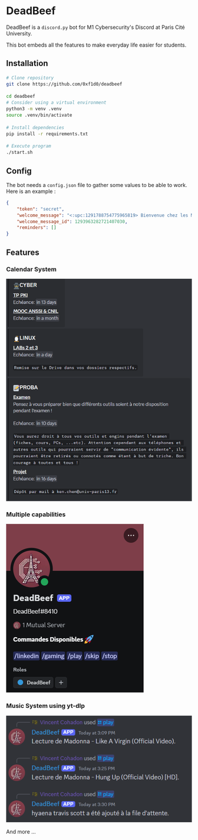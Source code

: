 # DeadBeef

DeadBeef is a `discord.py` bot for M1 Cybersecurity's Discord at Paris Cité University.

This bot embeds all the features to make everyday life easier for students.

## Installation

```sh
# Clone repository
git clone https://github.com/0xf1d0/deadbeef

cd deadbeef
# Consider using a virtual environment
python3 -m venv .venv
source .venv/bin/activate

# Install dependencies
pip install -r requirements.txt

# Execute program
./start.sh
```

## Config

The bot needs a `config.json` file to gather some values to be able to work.
Here is an example :

```json
{
    "token": "secret",
    "welcome_message": "<:upc:1291788754775965819> Bienvenue chez les M1 Cybers\u00e9curit\u00e9 de l'Universit\u00e9 Paris Cit\u00e9 <:upc:1291788754775965819> !\n\n:student: Etudiant(e) en Cybers\u00e9curit\u00e9, tu trouveras ici des informations utiles pour ton ann\u00e9e universitaire. N'h\u00e9site pas \u00e0 poser des questions, \u00e0 partager des informations ou \u00e0 discuter avec les autres \u00e9tudiants ! :smiley:\n\n:warning: Merci de respecter les r\u00e8gles de bonne conduite et de ne pas partager d'informations sensibles. :warning:\n\nInvit\u00e9(e) ou Etudiant(e) ? Choisissez votre identit\u00e9 dans le menu d\u00e9roulant ci-dessous.\n\n:warning: **TOUTE USURPATION D'IDENTITE EST ENREGISTREE ET RAPPORTEE** :warning:\n\n:bug: __Si vous rencontrez un probl\u00e8me lors de cette \u00e9tape, contactez <@253616158895243264>__\n\nBonne ann\u00e9e universitaire \u00e0 tous ! :mortar_board:",
    "welcome_message_id": 1293963282721407030,
    "reminders": []
}
```

## Features

### Calendar System

![Calendar](./assets/calendar.png)

### Multiple capabilities

![Card](./assets/card.png)

### Music System using yt-dlp

![Music](./assets/music.png)

And more ...